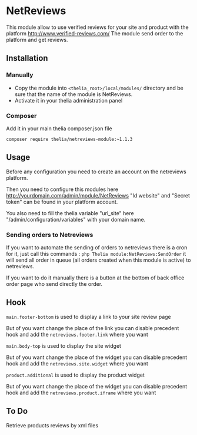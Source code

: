 # NetReviews

This module allow to use verified reviews for your site and product with the platform http://www.verified-reviews.com/
The module send order to the platform and get reviews.

## Installation

### Manually

* Copy the module into ```<thelia_root>/local/modules/``` directory and be sure that the name of the module is NetReviews.
* Activate it in your thelia administration panel

### Composer

Add it in your main thelia composer.json file

```
composer require thelia/netreviews-module:~1.1.3
```

## Usage

Before any configuration you need to create an account on the netreviews platform.

Then you need to configure this modules here http://yourdomain.com/admin/module/NetReviews
"Id website" and "Secret token" can be found in your platform account.

You also need to fill the thelia variable "url_site" here "/admin/configuration/variables" with your domain name.

### Sending orders to Netreviews
If you want to automate the sending of orders to netreviews there is a cron for it, just call this commands : ```php Thelia module:NetReviews:SendOrder``` 
it will send all order in queue (all orders created when this module is active) to netreviews.

If you want to do it manually there is a button at the bottom of back office order page who send directly the order.

## Hook

```main.footer-bottom``` is used to display a link to your site review page

But of you want change the place of the link you can disable precedent hook and add the ```netreviews.footer.link``` where you want

```main.body-top``` is used to display the site widget

But of you want change the place of the widget you can disable precedent hook and add the ```netreviews.site.widget``` where you want

```product.additional``` is used to display the product widget

But of you want change the place of the widget you can disable precedent hook and add the ```netreviews.product.iframe``` where you want

## To Do 
Retrieve products reviews by xml files
